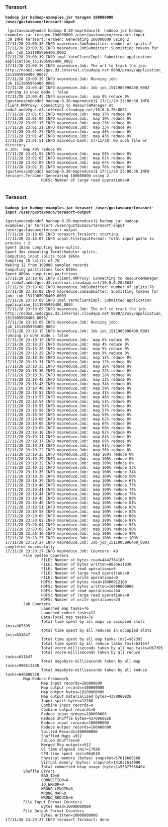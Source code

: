 <h3>Terasort</h3>
 <strong><code>hadoop jar hadoop-examples.jar teragen 100000000 /user/gustavoaco/terasort-input</code> </strong>
 </br>
 <code>
 [gustavoaco@nodo3 hadoop-0.20-mapreduce]$  hadoop jar hadoop-examples.jar teragen 100000000 /user/gustavoaco/terasort-input
:38 INFO terasort.TeraGen: Generating 100000000 using 2
17/11/28 23:00:38 INFO mapreduce.JobSubmitter: number of splits:2
17/11/28 23:00:38 INFO mapreduce.JobSubmitter: Submitting tokens for job: job_1511905996400_0002
17/11/28 23:00:39 INFO impl.YarnClientImpl: Submitted application application_1511905996400_0002
17/11/28 23:00:39 INFO mapreduce.Job: The url to track the job: http://nodo2.nodo2gus.d3.internal.cloudapp.net:8088/proxy/application_1511905996400_0002/
17/11/28 23:00:39 INFO mapreduce.Job: Running job: job_1511905996400_0002
17/11/28 23:00:45 INFO mapreduce.Job: Job job_1511905996400_0002 running in uber mode : false
17/11/28 23:00:45 INFO mapreduce.Job:  map 0% reduce 0%
[gustavoaco@nodo3 hadoop-0.20-mapreduce]$ 17/11/28 23:00:38 INFO client.RMProxy: Connecting to ResourceManager at nodo2.nodo2gus.d3.internal.cloudapp.net/10.0.0.20:8032
17/11/28 23:01:03 INFO mapreduce.Job:  map 15% reduce 0%
17/11/28 23:01:09 INFO mapreduce.Job:  map 19% reduce 0%
17/11/28 23:01:15 INFO mapreduce.Job:  map 23% reduce 0%
17/11/28 23:01:21 INFO mapreduce.Job:  map 33% reduce 0%
17/11/28 23:01:27 INFO mapreduce.Job:  map 40% reduce 0%
17/11/28 23:01:45 INFO mapreduce.Job:  map 43% reduce 0%
17/11/28 23:01:51 INFO mapreduc-bash: 17/11/28: No such file or directory
e.Job:  map 48% reduce 0%
17/11/28 23:01:57 INFO mapreduce.Job:  map 58% reduce 0%
17/11/28 23:02:03 INFO mapreduce.Job:  map 62% reduce 0%
17/11/28 23:02:09 INFO mapreduce.Job:  map 65% reduce 0%
17/11/28 23:02:15 INFO mapreduce.Job:  map 76% reduce 0%
[gustavoaco@nodo3 hadoop-0.20-mapreduce]$ 17/11/28 23:00:38 INFO terasort.TeraGen: Generating 100000000 using 2
                HDFS: Number of large read operations=0
 </code>
 <h3>Terasort</h3>
 <strong><code>hadoop jar hadoop-examples.jar terasort /user/gustavoaco/terasort-input /user/gustavoaco/terasort-output</code></strong>
 <br>
 <code>
[gustavoaco@nodo3 hadoop-0.20-mapreduce]$ hadoop jar hadoop-examples.jar terasort /user/gustavoaco/terasort-input /user/gustavoaco/terasort-output
17/11/28 23:18:06 INFO terasort.TeraSort: starting
17/11/28 23:18:07 INFO input.FileInputFormat: Total input paths to process : 2
Spent 182ms computing base-splits.
Spent 3ms computing TeraScheduler splits.
Computing input splits took 186ms
Sampling 10 splits of 76
Making 12 from 100000 sampled records
Computing parititions took 620ms
Spent 809ms computing partitions.
17/11/28 23:18:08 INFO client.RMProxy: Connecting to ResourceManager at nodo2.nodo2gus.d3.internal.cloudapp.net/10.0.0.20:8032
17/11/28 23:18:08 INFO mapreduce.JobSubmitter: number of splits:76
17/11/28 23:18:08 INFO mapreduce.JobSubmitter: Submitting tokens for job: job_1511905996400_0003
17/11/28 23:18:09 INFO impl.YarnClientImpl: Submitted application application_1511905996400_0003
17/11/28 23:18:09 INFO mapreduce.Job: The url to track the job: http://nodo2.nodo2gus.d3.internal.cloudapp.net:8088/proxy/application_1511905996400_0003/
17/11/28 23:18:09 INFO mapreduce.Job: Running job: job_1511905996400_0003
17/11/28 23:18:15 INFO mapreduce.Job: Job job_1511905996400_0003 running in uber mode : false
17/11/28 23:18:15 INFO mapreduce.Job:  map 0% reduce 0%
17/11/28 23:18:27 INFO mapreduce.Job:  map 4% reduce 0%
17/11/28 23:18:28 INFO mapreduce.Job:  map 5% reduce 0%
17/11/28 23:18:29 INFO mapreduce.Job:  map 9% reduce 0%
17/11/28 23:18:30 INFO mapreduce.Job:  map 11% reduce 0%
17/11/28 23:18:31 INFO mapreduce.Job:  map 12% reduce 0%
17/11/28 23:18:35 INFO mapreduce.Job:  map 18% reduce 0%
17/11/28 23:18:36 INFO mapreduce.Job:  map 22% reduce 0%
17/11/28 23:18:38 INFO mapreduce.Job:  map 28% reduce 0%
17/11/28 23:18:42 INFO mapreduce.Job:  map 32% reduce 0%
17/11/28 23:18:43 INFO mapreduce.Job:  map 34% reduce 0%
17/11/28 23:18:49 INFO mapreduce.Job:  map 39% reduce 0%
17/11/28 23:18:52 INFO mapreduce.Job:  map 41% reduce 0%
17/11/28 23:18:53 INFO mapreduce.Job:  map 46% reduce 0%
17/11/28 23:18:54 INFO mapreduce.Job:  map 51% reduce 0%
17/11/28 23:18:55 INFO mapreduce.Job:  map 54% reduce 0%
17/11/28 23:18:56 INFO mapreduce.Job:  map 57% reduce 0%
17/11/28 23:18:59 INFO mapreduce.Job:  map 59% reduce 0%
17/11/28 23:19:00 INFO mapreduce.Job:  map 62% reduce 0%
17/11/28 23:19:08 INFO mapreduce.Job:  map 64% reduce 0%
17/11/28 23:19:09 INFO mapreduce.Job:  map 68% reduce 0%
17/11/28 23:19:10 INFO mapreduce.Job:  map 82% reduce 0%
17/11/28 23:19:11 INFO mapreduce.Job:  map 84% reduce 0%
17/11/28 23:19:17 INFO mapreduce.Job:  map 86% reduce 0%
17/11/28 23:19:21 INFO mapreduce.Job:  map 91% reduce 0%
17/11/28 23:19:22 INFO mapreduce.Job:  map 96% reduce 0%
17/11/28 23:19:25 INFO mapreduce.Job:  map 100% reduce 0%
17/11/28 23:19:29 INFO mapreduce.Job:  map 100% reduce 6%
17/11/28 23:19:32 INFO mapreduce.Job:  map 100% reduce 8%
17/11/28 23:19:33 INFO mapreduce.Job:  map 100% reduce 23%
17/11/28 23:19:35 INFO mapreduce.Job:  map 100% reduce 24%
17/11/28 23:19:38 INFO mapreduce.Job:  map 100% reduce 50%
17/11/28 23:19:39 INFO mapreduce.Job:  map 100% reduce 67%
17/11/28 23:19:40 INFO mapreduce.Job:  map 100% reduce 73%
17/11/28 23:19:41 INFO mapreduce.Job:  map 100% reduce 74%
17/11/28 23:19:44 INFO mapreduce.Job:  map 100% reduce 78%
17/11/28 23:19:45 INFO mapreduce.Job:  map 100% reduce 80%
17/11/28 23:19:46 INFO mapreduce.Job:  map 100% reduce 81%
17/11/28 23:19:51 INFO mapreduce.Job:  map 100% reduce 83%
17/11/28 23:19:58 INFO mapreduce.Job:  map 100% reduce 85%
17/11/28 23:20:00 INFO mapreduce.Job:  map 100% reduce 86%
17/11/28 23:20:02 INFO mapreduce.Job:  map 100% reduce 87%
17/11/28 23:20:04 INFO mapreduce.Job:  map 100% reduce 95%
17/11/28 23:20:08 INFO mapreduce.Job:  map 100% reduce 98%
17/11/28 23:20:10 INFO mapreduce.Job:  map 100% reduce 99%
17/11/28 23:20:25 INFO mapreduce.Job:  map 100% reduce 100%
17/11/28 23:20:27 INFO mapreduce.Job: Job job_1511905996400_0003 completed successfully
17/11/28 23:20:27 INFO mapreduce.Job: Counters: 49
        File System Counters
                FILE: Number of bytes read=4442784183
                FILE: Number of bytes written=8826611038
                FILE: Number of read operations=0
                FILE: Number of large read operations=0
                FILE: Number of write operations=0
                HDFS: Number of bytes read=10000012160
                HDFS: Number of bytes written=10000000000
                HDFS: Number of read operations=264
                HDFS: Number of large read operations=0
                HDFS: Number of write operations=24
        Job Counters
                Launched map tasks=76
                Launched reduce tasks=12
                Data-local map tasks=76
                Total time spent by all maps in occupied slots (ms)=967395
                Total time spent by all reduces in occupied slots (ms)=631647
                Total time spent by all map tasks (ms)=967395
                Total time spent by all reduce tasks (ms)=631647
                Total vcore-milliseconds taken by all map tasks=967395
                Total vcore-milliseconds taken by all reduce tasks=631647
                Total megabyte-milliseconds taken by all map tasks=990612480
                Total megabyte-milliseconds taken by all reduce tasks=646806528
        Map-Reduce Framework
                Map input records=100000000
                Map output records=100000000
                Map output bytes=10200000000
                Map output materialized bytes=4370860826
                Input split bytes=12160
                Combine input records=0
                Combine output records=0
                Reduce input groups=100000000
                Reduce shuffle bytes=4370860826
                Reduce input records=100000000
                Reduce output records=100000000
                Spilled Records=200000000
                Shuffled Maps =912
                Failed Shuffles=0
                Merged Map outputs=912
                GC time elapsed (ms)=17698
                CPU time spent (ms)=964610
                Physical memory (bytes) snapshot=57618669568
                Virtual memory (bytes) snapshot=141021614080
                Total committed heap usage (bytes)=55877566464
        Shuffle Errors
                BAD_ID=0
                CONNECTION=0
                IO_ERROR=0
                WRONG_LENGTH=0
                WRONG_MAP=0
                WRONG_REDUCE=0
        File Input Format Counters
                Bytes Read=10000000000
        File Output Format Counters
                Bytes Written=10000000000
17/11/28 23:20:27 INFO terasort.TeraSort: done
</code>
